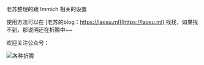 老苏整理的跟 Immich 相关的设置


使用方法可以在 [老苏的blog：https://laosu.ml](https://laosu.ml)  找找，如果找不到，那说明还在折腾中~~


欢迎关注公众号：


![各种折腾](https://laosu.ml/uploads/wechat-qcode.jpg)
